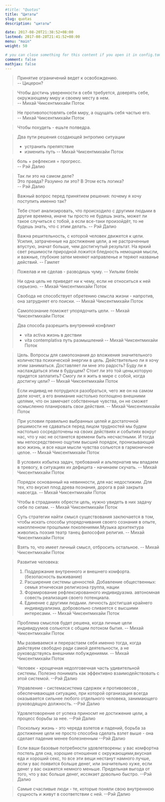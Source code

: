 ```yaml
---
#title: "Quotas"
title: "Цитаты"
slug: quotas
description: "цитаты" 

date: 2017-08-20T21:38:52+08:00
lastmod: 2017-08-28T21:41:52+08:00
menu: "main"
weight: 50

# you can close something for this content if you open it in config.toml.
comment: false
mathjax: false
---
```


> Принятие ограничений ведет к освобождению.  
> -- Цицерон?

> Чтобы достичь уверенности в себя требуется, доверять себе, окружающему миру и своему месту в нем.  
> -- Михай Чиксентмихайи Поток

> Не противопостовлять себя миру, а ощущать себя частью его.  
> -- Михай Чиксентмихайи Поток

> Чтобы похудеть - ешьте полведра.  
>

> Два пути решения создающей энтропию ситуации  
> - устранить препятствие
> - изменить путь
> -- Михай Чиксентмихайи Поток

> боль + рефлексия = прогресс.  
> -- Рэй Далио

> Так ли это на самом деле?  
> Это правда? Разумно ли это? В Этом есть логика?  
> -- Рэй Далио

> Важный вопрос перед принятием решения: почему я хочу поступить именно так?
> 


> Тебе стоит анализировать, что происходило с другими людьми в другие времена, иначе ты просто не будешь знать, может ли такое случиться с тобой, а если все-таки произойдёт, то не будешь знать, что с этим делать.
> -- Рэй Далио

> Важна решительность, с которой человек движется к цели. Усилия, затраченные на достижение цели, а не растраченные впустую, значат больше, чем достигнутый результат. На яркий свет решимости природной ложится бледность немощная мысли, и важные, глубокие затеи меняют направленье и теряют названье действий.
> -- Гамлет

> Пожелав и не сделав - разводишь чуму. 
> -- Уильям блейк

> Ни одна цель не приведет ни к чему, если не относиться к ней серьезно.
> -- Михай Чиксентмихайи Поток

> Свобода не способствует обретению смысла жизни - напротив, она затрудняет его поиски.
> -- Михай Чиксентмихайи Поток

> Самопознание поможет упорядочить цели.
> -- Михай Чиксентмихайи Поток

> Два способа разрешить внутренний конфликт
> - vita activa жизнь в дествии
> - vita contemplativa путь размышлений
> -- Михай Чиксентмихайи Поток

> Цель. Вопросы для самопознания до вложкения значительного количества психической энергии в цель. Действительно ли я хочу этим заниматься. Доставляет ли мне это радость? Буду ли я наслаждаться этим в будущем? Стоит ли это той цены,которую придется заплатить? Смогу ли я жить в мире с собой, когда достигну цели?
> -- Михай Чиксентмихайи Поток

> Если индивид не потрудился разобраться, чего же он на самом деле хочет, а его внимание настолько поглощено внешними целями, что он замечает собственные чувства, он не сможет осмысленно планировать свои действия.
> -- Михай Чиксентмихайи Поток

> При условии правильно выбранных целей и достаточной решимости не сдаваться перед лицом трудностей мы будем настолько сосредоточены на своих действиях и событиях вокруг нас, что у нас не останется времени быть несчастными. И тогда мы непосредственно ощутим высший порядок, пронизывающий всю жизнь, и все наши мысли чувства сольются в гармоничное целое.
> -- Михай Чиксентмихайи Поток

> В условиях избытка задач, требований и альтернатив мы впадаем в тревогу, в ситуациях их дефицита - начинаем скучать.
> -- Михай Чиксентмихайи Поток

> Порядок основанный на невинности, для нас недостижим. Для тех, кто вкусил плод древа познания, дорога в рай закрыта навсегда.
> -- Михай Чиксентмихайи Поток

> Чтобы в страданиях обрести цель, нужно увидеть в них задачу себе по силам.
> -- Михай Чиксентмихайи Поток

> Суть стратегии найти смысл существования заключается в том, чтобы искать способы упорядочивания своего сознания в опыте, накопленном прошлыми поколениями.Музыка архитектура живопись поэзия театр танец философия религия.
> -- Михай Чиксентмихайи Поток

> Взять то, что имеет личный смысл, отбросить остальное.
> -- Михай Чиксентмихайи Поток
 
> Развитие человека:
> 1. Поддержание внутренного и внешнего комфорта. (безопасность выживание)
> 2. Расширение системы ценностей. Добавление общественных: семья этническая религиозна группа, нации
> 3. Формирование рефлексированного индивидуазма. автономная совесть реализация своего потенциала.
> 4. Единение с другими людьми. личность достигшая крайнего индивидуализма, добровольно сливается с высшими интересами.
> -- Михай Чиксентмихайи Поток

> Проблема смыслов будет решена, когда личные цели индивидуумов сольются с общим потоком бытия.
> -- Михай Чиксентмихайи Поток

> Мы развиваемся и перерастаем себя именно тогда, когда действуем свободно ради самой деятельности, а не руководствуясь внешними побуждениями.
> -- Михай Чиксентмихайи Поток

> Человек - крощечная недолговечная часть удивительной системы. Полезно понимать как эффективно взаимодействовать с этой системой.
> --Рэй Далио

> Управление - системасистема сдержек и противовесов , обеспечивающая ситуацию, при которой организация всегда оказывается сильнее любого отдельного человека, занимающего руководящую должность.
> --Рэй Далио

> Удовлетоворение от успеха приносмт не достижение цели, а процесс борьбы за нее.
> --Рэй Далио

> Поскольку жизнь - это череда взлетов и падений, борьба за достижение цели не просто способна сделать взлет выше - она сделает падение менее болезненным
> --Рэй Далио

 > Если ваши базовые потребности удовлетворены: у вас комфортна постель для сна, хорошие отношения с окружающими,вкусная еда и хороший секс, то все эти вещи нестанут намного лучше, если у вас появится больше денег, или значительно хуже, если денег у вас окажется немного меньше.
> Предельная выгода от того, что у вас больше денег, иссякает довольно быстро.
> --Рэй Далио

> Самые счасливые люди - те, которые поняли свою внутреннюю сущность и живут в соответствии с ней.
> --Рэй Далио
